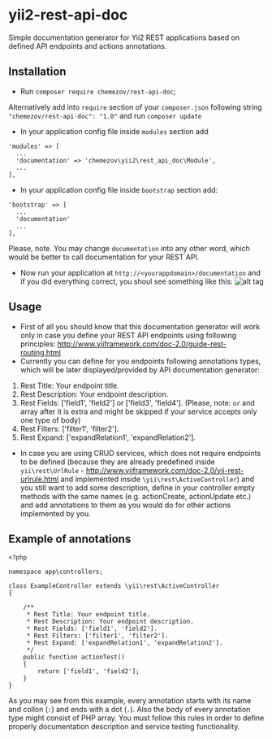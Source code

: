 # yii2-rest-api-doc
Simple documentation generator for Yii2 REST applications based on defined API endpoints and actions annotations.

## Installation
 - Run `composer require chemezov/rest-api-doc`;

Alternatively add into `require` section of your `composer.json` following string `"chemezov/rest-api-doc": "1.0"` and run `composer update`
 - In your application config file inside `modules` section add
```
'modules' => [
  ...
  'documentation' => 'chemezov\yii2\rest_api_doc\Module',
  ...
],
```

 - In your application config file inside `bootstrap` section add:
```
'bootstrap' => [
  ...
  'documentation'
  ...
],
```
Please, note. You may change `documentation` into any other word, which would be better to call documentation for your REST API.

 - Now run your application at `http://<yourappdomain>/documentation` and if you did everything correct, you shoul see something like this: ![alt tag](http://i.imgur.com/uw91eR6.png)
 

## Usage
- First of all you should know that this documentation generator will work only in case you define your REST API endpoints using following principles: http://www.yiiframework.com/doc-2.0/guide-rest-routing.html
- Currently you can define for you endpoints following annotations types, which will be later displayed/provided by API documentation generator:

1. Rest Title: Your endpoint title.
2. Rest Description: Your endpoint description.
3. Rest Fields: ['field1', 'field2'] or ['field3', 'field4']. (Please, note: `or` and array after it is extra and might be skipped if your service accepts only one type of body)
4. Rest Filters: ['filter1', 'filter2'].
5. Rest Expand: ['expandRelation1', 'expandRelation2'].

- In case you are using CRUD services, which does not require endpoints to be defined (because they are already predefined inside `yii\rest\UrlRule` - http://www.yiiframework.com/doc-2.0/yii-rest-urlrule.html and implemented inside `\yii\rest\ActiveController`) and you still want to add some description, define in your controller empty methods with the same names (e.g. actionCreate, actionUpdate etc.) and add annotations to them as you would do for other actions implemented by you.

## Example of annotations

```
<?php

namespace app\controllers;

class ExampleController extends \yii\rest\ActiveController
{

    /**
     * Rest Title: Your endpoint title.
     * Rest Description: Your endpoint description.
     * Rest Fields: ['field1', 'field2'].
     * Rest Filters: ['filter1', 'filter2'].
     * Rest Expand: ['expandRelation1', 'expandRelation2'].
     */
    public function actionTest()
    {
        return ['field1', 'field2'];
    }
}

```

As you may see from this example, every annotation starts with its name and collon (`:`) and ends with a dot (`.`). Also the body of every annotation type might consist of PHP array. You must follow this rules in order to define properly documentation description and service testing functionality.
